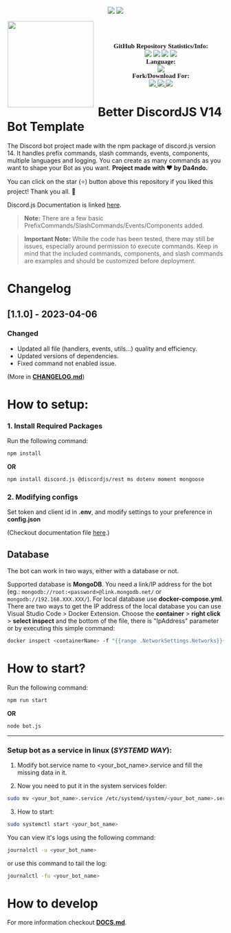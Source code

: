 <p align="center">
    <img src="https://forthebadge.com/images/badges/powered-by-electricity.svg" />
    <img src="https://forthebadge.com/images/badges/powered-by-black-magic.svg" />
</p>

<p align="center">
	<img src="https://cdn.discordapp.com/attachments/781571299385540649/1026575412601565284/0_E7ioyfbvAEI4v8ta.jpeg?width=960&height=540" height="200" style="float: left; margin: 0px 10px 15px 1px;"/> <a style="font-size: 20px"> <a style="font-size: 30px"><br>
</p>

<p align="center">
    <a style="font-size:15px;font-family:verdana"><b>GitHub Repository Statistics/Info:</b></a><br>
    <img src="https://img.shields.io/github/forks/Da4ndo/Better-DiscordJS-V14-Bot-Template?label=Forks&color=lime&logo=githubactions&logoColor=lime">
    <img src="https://img.shields.io/github/stars/Da4ndo/Better-DiscordJS-V14-Bot-Template?label=Stars&color=yellow&logo=reverbnation&logoColor=yellow">
    <img src="https://img.shields.io/github/license/Da4ndo/Better-DiscordJS-V14-Bot-Template?label=License&color=808080&logo=gitbook&logoColor=808080">
    <img src="https://img.shields.io/github/issues/Da4ndo/Better-DiscordJS-V14-Bot-Template?label=Issues&color=red&logo=ifixit&logoColor=red">
    <br>
    <a style="font-size:15px;font-family:verdana"><b>Language:</b></a><br>
    <img src="https://img.shields.io/badge/JavaScript-100000?label=Made%20with:&style=flat&logo=javascript&color=yellow">
    <br>
    <a style="font-size:15px;font-family:verdana"><b>Fork/Download For:</b></a><br>
    <a href="https://replit.com/github/Da4ndo/Better-DiscordJS-V14-Bot-Template">
        <img src="https://img.shields.io/badge/Repl.it-100000?label=Fork%20on:&style=flat&logo=replit&color=808080&logoColor=white">
    </a>
    <a href="https://github.com/Da4ndo/Better-DiscordJS-V14-Bot-Template/archive/refs/heads/main.zip">
        <img src="https://img.shields.io/badge/Visual Studio Code-100000?label=Download%20for:&style=flat&logo=visual studio code&color=blue&logoColor=007ACC">
    </a>
    <a href="https://github.com/Da4ndo/Better-DiscordJS-V14-Bot-Template/fork">
        <img src="https://img.shields.io/badge/GitHub-100000?label=Fork%20on:&style=flat&logo=github&color=808080">
    </a>
</p>

# Better DiscordJS V14 Bot Template

The Discord bot project made with the npm package of discord.js version 14. It handles prefix commands, slash commands, events, components, multiple languages and logging. You can create as many commands as you want to shape your Bot as you want. **Project made with ❤ by Da4ndo.**

You can click on the star (⭐️) button above this repository if you liked this project! Thank you all. 🙏

Discord.js Documentation is linked [here](https://discord.js.org/#/docs/discord.js/main/general/welcome).

> **Note:** There are a few basic PrefixCommands/SlashCommands/Events/Components added.

> **Important Note:** While the code has been tested, there may still be issues, especially around permission to execute commands. Keep in mind that the included commands, components, and slash commands are examples and should be customized before deployment.

# Changelog

## [1.1.0] - 2023-04-06

### Changed
- Updated all file (handlers, events, utils...) quality and efficiency.
- Updated versions of dependencies.
- Fixed command not enabled issue.

(More in [**CHANGELOG.md**](https://github.com/Da4ndo/Better-DiscordJS-V14-Bot-Template/blob/main/CHANGELOG.md))

# How to setup:

### 1. Install Required Packages

Run the following command:
```bash
npm install
```
**OR**
```bash
npm install discord.js @discordjs/rest ms dotenv moment mongoose
```

### 2. Modifying configs

Set token and client id in **.env**, and modify settings to your preference in **config.json**

(Checkout documentation file [here](https://github.com/Da4ndo/Better-DiscordJS-V14-Bot-Template/blob/main/DOCS.md).)

## Database

The bot can work in two ways, either with a database or not.

Supported database is **MongoDB**. You need a link/IP address for the bot (eg.: `mongodb://root:<password>@link.mongodb.net/` or `mongodb://192.168.XXX.XXX/`). For local database use **docker-compose.yml**. There are two ways to get the IP address of the local database you can use Visual Studio Code > Docker Extension. Choose the **container** > **right click** > **select inspect** and the bottom of the file, there is "IpAddress" parameter or by executing this simple command:
```bash
docker inspect <containerName> -f "{{range .NetworkSettings.Networks}}{{.IPAddress}}{{end}}"
```

# How to start?

Run the following command:
```bash
npm run start
```
**OR**
```bash
node bot.js
```

---------------

### Setup bot as a service in linux (***SYSTEMD WAY***):

1. Modify bot.service name to <your_bot_name>.service and fill the missing data in it.

2. Now you need to put it in the system services folder:

```bash
sudo mv <your_bot_name>.service /etc/systemd/system/<your_bot_name>.service
```

3. How to start:

```bash
sudo systemctl start <your_bot_name>
```


You can view it's logs using the following command: 
```bash
journalctl -u <your_bot_name>
```
or use this command to tail the log:
```bash
journalctl -fu <your_bot_name>
```

# How to develop

For more information checkout [**DOCS.md**](https://github.com/Da4ndo/Better-DiscordJS-V14-Bot-Template/blob/main/DOCS.md).
